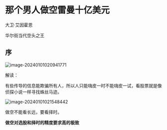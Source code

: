 # 那个男人做空雷曼十亿美元

大卫·艾因霍恩

华尔街当代空头之王

## 序

![image-20240101020941771](https://gitee.com/DiaoYangcao/md/raw/master/images/image-20240101020941771.png)

解读：

有些传导的信息能欺骗所有人，所以人只能嗨皮一时不能嗨皮一试，看股票就是像侦探小说一样寻找蛛丝马迹。

![image-20240101021548442](https://gitee.com/DiaoYangcao/md/raw/master/images/image-20240101021548442.png)

做空不能看长远，要看择时。

**做空对选股和择时的精度要求高的极致**